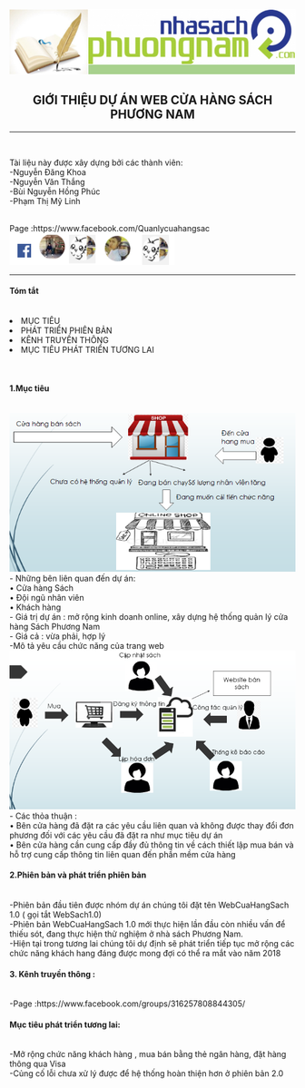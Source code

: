 <img src="https://github.com/Ketthucmon/PTPMNM-KT/blob/master/AnhTL/00.png" /><br/>
<center><H2>GIỚI THIỆU DỰ ÁN WEB CỬA HÀNG SÁCH PHƯƠNG NAM</H2></center>
<hr/></br>
<p>Tài liệu này được xây dựng bởi các thành viên:</br>
                      -Nguyễn Đăng Khoa</br>
                      -Nguyễn Văn Thắng</br>
                      -Bùi Nguyễn Hồng Phúc</br>
 	                    -Phạm Thị Mỹ Linh</p></br>
Page :<link>https://www.facebook.com/Quanlycuahangsac </link>                      
<img src="https://github.com/Ketthucmon/PTPMNM-KT/blob/master/AnhTL/10.png" /><br/>
<hr/>

<p><H4>Tóm tắt</H4><br/>
<li> MỤC TIÊU  </li>
<li> PHÁT TRIỂN PHIÊN BẢN</li>
<li> KÊNH TRUYỀN THÔNG</li>
<li> MỤC TIÊU PHÁT TRIỂN TƯƠNG LAI</li>
</p><br/>

<p><H4>1.Mục tiêu</H4><br/>
<img src="https://github.com/Ketthucmon/PTPMNM-KT/blob/master/AnhTL/01.png" /><br/>
- Những bên liên quan đến dự án:<br/>
•	Cửa hàng Sách<br/>
•	Đội ngũ nhân viên<br/>
•	Khách hàng <br/>
- Giá trị dự án : mở rộng kinh doanh online, xây dựng hệ thống quản lý cửa hàng Sách Phương Nam<br/>
- Giá cả : vừa phải, hợp lý <br/>
-Mô tả yêu cầu chức năng của trang web<br/>
<img src="https://github.com/Ketthucmon/PTPMNM-KT/blob/master/AnhTL/04.png" /><br/>
- Các thỏa thuận : <br/>
•	Bên cửa hàng đã đặt ra các yêu cầu liên quan và không được thay đổi đơn phương đối với các yêu cầu đã đặt ra như mục tiêu dự án <br/>
•	Bên cửa hàng cần cung cấp đầy đủ thông tin về cách thiết lập mua bán và hỗ trợ cung cấp thông tin liên quan đến phần mềm cửa hàng<br/>
</p>
<p><H4>2.Phiên bản và phát triển phiên bản </H4><br/>
-Phiên bản đầu tiên được nhóm dự án chúng tôi đặt tên WebCuaHangSach 1.0 ( gọi tắt WebSach1.0)<br/>
-Phiên bản WebCuaHangSach 1.0  mới thực hiện lần đầu còn nhiều vấn để thiếu sót, đang thực hiện thử nghiệm ở nhà sách Phương Nam.<br/>
-Hiện tại trong tương lai chúng tôi dự định sẽ phát triển tiếp tục mở rộng các chức năng khách hang đáng được mong đợi có thể ra mắt vào năm 2018<br/>
</p>
<p><H4>3. Kênh truyền thông :</H4><br/>
-Page :<link>https://www.facebook.com/groups/316257808844305/</link>
</p>
<p><H4>Mục tiêu phát triển tương lai:</H4><br/>
-Mở rộng chức năng khách hàng , mua bán bằng thẻ ngân hàng, đặt hàng thông qua Visa<br/>
-Củng cố lỗi chưa xử lý được để hệ thống hoàn thiện hơn ở phiên bản 2.0 <br/> 
</p>

